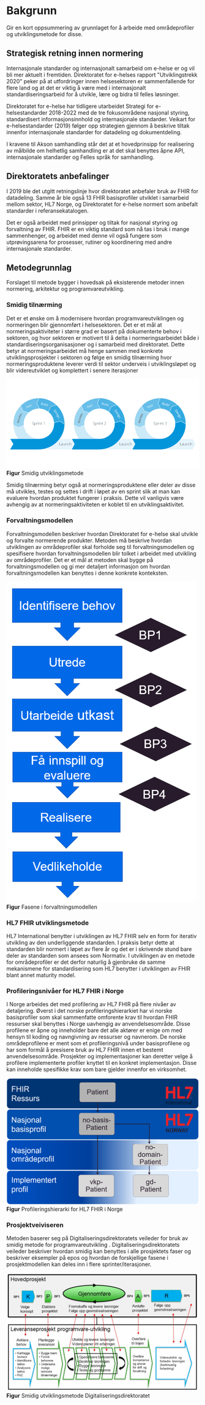 # Bakgrunn

Gir en kort oppsummering av grunnlaget for å arbeide med områdeprofiler og utviklingsmetode for disse.

## Strategisk retning innen normering

Internasjonale standarder og internasjonalt samarbeid om e-helse er og vil bli mer aktuelt i fremtiden. Direktoratet for e-helses rapport "Utviklingstrekk 2020" peker på at utfordringer innen helsesektoren er sammenfallende for flere land og at det er viktig å være med i internasjonalt standardiseringsarbeid for å utvikle, lære og bidra til felles løsninger.

Direktoratet for e-helse har tidligere utarbeidet Strategi for e-helsestandarder 2018-2022 med de tre fokusområdene nasjonal styring, standardisert informasjonsinnhold og internasjonale standarder. Veikart for e-helsestandarder (2019) følger opp strategien gjennom å beskrive tiltak innenfor internasjonale standarder for datadeling og dokumentdeling.

I kravene til Akson samhandling står det at et hovedprinsipp for realisering av målbilde om helhetlig samhandling er at det skal benyttes åpne API, internasjonale standarder og Felles språk for samhandling.

## Direktoratets anbefalinger

I 2019 ble det utgitt retningslinje hvor direktoratet anbefaler bruk av FHIR for datadeling. Samme år ble også 13 FHIR basisprofiler utviklet i samarbeid mellom sektor, HL7 Norge, og Direktoratet for e-helse normert som anbefalt standarder i referansekatalogen.

Det er også arbeidet med prinsipper og tiltak for nasjonal styring og forvaltning av FHIR. FHIR er en viktig standard som nå tas i bruk i mange sammenhenger, og arbeidet med denne vil også fungere som utprøvingsarena for prosesser, rutiner og koordinering med andre internasjonale standarder.

## Metodegrunnlag

Forslaget til metode bygger i hovedsak på eksisterende metoder innen normering, arkitektur og programvareutvikling.

### Smidig tilnærming

Det er et ønske om å modernisere hvordan programvareutviklingen og normeringen blir gjennomført i helsesektoren. Det er et mål at normeringsaktiviteter i større grad er basert på dokumenterte behov i sektoren, og hvor sektoren er motivert til å delta i normeringsarbeidet både i standardiseringsorganisasjoner og i samarbeid med direktoratet. Dette betyr at normeringsarbeidet må henge sammen med konkrete utviklingsprosjekter i sektoren og følge en smidig tilnærming hvor normeringsproduktene leverer verdi til sektor underveis i utviklingsløpet og blir videreutviklet og komplettert i senere iterasjoner

![Smidig utviklingsmetode](../../images/no-domain-smidig.png)
**Figur** Smidig utviklingsmetode

Smidig tilnærming betyr også at normeringsproduktene eller deler av disse må utvikles, testes og settes i drift i løpet av en sprint slik at man kan evaluere hvordan produktet fungerer i praksis. Dette vil vanligvis være avhengig av at normeringsaktiviteten er koblet til en utviklingsaktivitet.

### Forvaltningsmodellen

Forvaltningsmodellen beskriver hvordan Direktoratet for e-helse skal utvikle og forvalte normerende produkter. Metoden må beskrive hvordan utviklingen av områdeprofiler skal forholde seg til forvaltningsmodellen og spesifisere hvordan forvaltningsmodellen blir tolket i arbeidet med utvikling av områdeprofiler. Det er et mål at metoden skal bygge på forvaltningsmodellen og gi mer detaljert informasjon om hvordan forvaltningsmodellen kan benyttes i denne konkrete konteksten.

![Fasene i forvaltningsmodellen](../../images/no-domain-prosess-forvaltningsmodell.png)
**Figur** Fasene i forvaltningsmodellen

### HL7 FHIR utviklingsmetode

HL7 International benytter i utviklingen av HL7 FHIR selv en form for iterativ utvikling av den underliggende standarden. I praksis betyr dette at standarden blir normert i løpet av flere år og det er i skrivende stund bare deler av standarden som ansees som Normativ. I utviklingen av en metode for områdeprofiler er det derfor naturlig å gjenbruke de samme mekanismene for standardisering som HL7 benytter i utviklingen av FHIR blant annet maturity model.

### Profileringsnivåer for HL7 FHIR i Norge

I Norge arbeides det med profilering av HL7 FHIR på flere nivåer av detaljering. Øverst i det norske profileringshierarkiet har vi norske basisprofiler som skal sammenfatte omforente krav til hvordan FHIR ressurser skal benyttes i Norge uavhengig av anvendelsesområde. Disse profilene er åpne og inneholder bare det alle aktører er enige om med hensyn til koding og navngivning av ressurser og navnerom. De norske områdeprofilene er ment som et profileringsnivå under basisprofilene og har som formål å presisere bruk av HL7 FHIR innen et bestemt anvendelsesområde. Prosjekter og implementasjoner kan deretter velge å profilere implementerte profiler knyttet til en konkret implementasjon. Disse kan inneholde spesifikke krav som bare gjelder innenfor en virksomhet.

![Profileringshierarki](../../images/Profileringshierarki-norsk.png)  
**Figur** Profileringshierarki for HL7 FHIR i Norge

### Prosjektveiviseren

Metoden baserer seg på Digitaliseringsdirektoratets veileder for bruk av smidig metode for programvareutvikling . Digitaliseringsdirektoratets veileder beskriver hvordan smidig kan benyttes i alle prosjektets faser og beskriver eksempler på epos og hvordan de forskjellige fasene i prosjektmodellen kan deles inn i flere sprinter/iterasjoner.

![Prosjektveiviseren](../../images/no-domain-prosjektveiviser.png)
**Figur** Smidig utviklingsmetode Digitaliseringsdirektoratet
